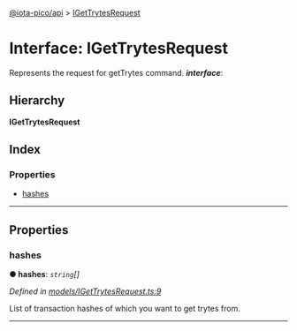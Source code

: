 [@iota-pico/api](../README.md) > [IGetTrytesRequest](../interfaces/igettrytesrequest.md)

# Interface: IGetTrytesRequest

Represents the request for getTrytes command.
*__interface__*: 

## Hierarchy

**IGetTrytesRequest**

## Index

### Properties

* [hashes](igettrytesrequest.md#hashes)

---

## Properties

<a id="hashes"></a>

###  hashes

**● hashes**: *`string`[]*

*Defined in [models/IGetTrytesRequest.ts:9](https://github.com/iota-pico/api/blob/2556ace/src/models/IGetTrytesRequest.ts#L9)*

List of transaction hashes of which you want to get trytes from.

___

